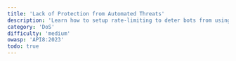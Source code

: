 ```yaml
---
title: 'Lack of Protection from Automated Threats'
description: 'Learn how to setup rate-limiting to deter bots from using your API.'
category: 'DoS'
difficulty: 'medium'
owasp: 'API8:2023'
todo: true
---
```

